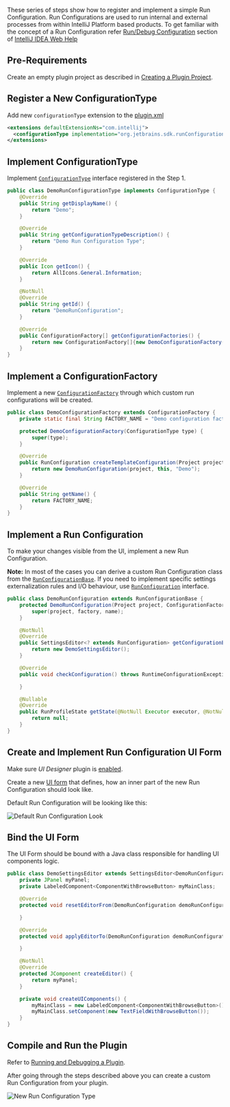 [//]: # (title: Run Configurations)

<!-- Copyright 2000-2020 JetBrains s.r.o. and other contributors. Use of this source code is governed by the Apache 2.0 license that can be found in the LICENSE file. -->

These series of steps show how to register and implement a simple Run Configuration.
Run Configurations are used to run internal and external processes from within IntelliJ Platform based products.
To get familiar with the concept of a Run Configuration refer [Run/Debug Configuration](https://www.jetbrains.com/idea/help/run-debug-configuration.html) section of  [IntelliJ IDEA Web Help](https://www.jetbrains.com/idea/help/intellij-idea.html)

## Pre-Requirements

Create an empty plugin project as described in [Creating a Plugin Project](getting_started.md).

## Register a New ConfigurationType

Add new `configurationType` extension to the [plugin.xml](https://github.com/JetBrains/intellij-sdk-code-samples/blob/main/run_configuration/src/main/resources/META-INF/plugin.xml)

```xml
<extensions defaultExtensionNs="com.intellij">
  <configurationType implementation="org.jetbrains.sdk.runConfiguration.DemoRunConfigurationType"/>
</extensions>
```

## Implement ConfigurationType

Implement  [`ConfigurationType`](upsource:///platform/lang-api/src/com/intellij/execution/configurations/ConfigurationType.java)  interface registered in the Step 1.

```java
public class DemoRunConfigurationType implements ConfigurationType {
    @Override
    public String getDisplayName() {
        return "Demo";
    }

    @Override
    public String getConfigurationTypeDescription() {
        return "Demo Run Configuration Type";
    }

    @Override
    public Icon getIcon() {
        return AllIcons.General.Information;
    }

    @NotNull
    @Override
    public String getId() {
        return "DemoRunConfiguration";
    }

    @Override
    public ConfigurationFactory[] getConfigurationFactories() {
        return new ConfigurationFactory[]{new DemoConfigurationFactory(this)};
    }
}
```

## Implement a ConfigurationFactory

Implement a new [`ConfigurationFactory`](upsource:///platform/lang-api/src/com/intellij/execution/configurations/ConfigurationFactory.java) through which custom run configurations will be created.

```java
public class DemoConfigurationFactory extends ConfigurationFactory {
    private static final String FACTORY_NAME = "Demo configuration factory";

    protected DemoConfigurationFactory(ConfigurationType type) {
        super(type);
    }

    @Override
    public RunConfiguration createTemplateConfiguration(Project project) {
        return new DemoRunConfiguration(project, this, "Demo");
    }

    @Override
    public String getName() {
        return FACTORY_NAME;
    }
}

```

## Implement a Run Configuration

To make your changes visible from the UI, implement a new Run Configuration.

**Note:** In most of the cases you can derive a custom Run Configuration class from the [`RunConfigurationBase`](upsource:///platform/lang-api/src/com/intellij/execution/configurations/RunConfigurationBase.java).
If you need to implement specific settings externalization rules and I/O behaviour, use [`RunConfiguration`](upsource:///platform/lang-api/src/com/intellij/execution/configurations/RunConfiguration.java) interface.

```java
public class DemoRunConfiguration extends RunConfigurationBase {
    protected DemoRunConfiguration(Project project, ConfigurationFactory factory, String name) {
        super(project, factory, name);
    }

    @NotNull
    @Override
    public SettingsEditor<? extends RunConfiguration> getConfigurationEditor() {
        return new DemoSettingsEditor();
    }

    @Override
    public void checkConfiguration() throws RuntimeConfigurationException {

    }

    @Nullable
    @Override
    public RunProfileState getState(@NotNull Executor executor, @NotNull ExecutionEnvironment executionEnvironment) throws ExecutionException {
        return null;
    }
}
```

## Create and Implement Run Configuration UI Form

Make sure _UI Designer_ plugin is [enabled](https://www.jetbrains.com/help/idea/managing-plugins.html).

Create a new  [UI form](https://www.jetbrains.com/help/idea/designing-gui-major-steps.html)  that defines, how an inner part of the new Run Configuration should look like.

Default Run Configuration will be looking like this:

![Default Run Configuration Look](ui_form.png)

## Bind the UI Form

The UI Form should be bound with a Java class responsible for handling UI components logic.

```java
public class DemoSettingsEditor extends SettingsEditor<DemoRunConfiguration> {
    private JPanel myPanel;
    private LabeledComponent<ComponentWithBrowseButton> myMainClass;

    @Override
    protected void resetEditorFrom(DemoRunConfiguration demoRunConfiguration) {

    }

    @Override
    protected void applyEditorTo(DemoRunConfiguration demoRunConfiguration) throws ConfigurationException {

    }

    @NotNull
    @Override
    protected JComponent createEditor() {
        return myPanel;
    }

    private void createUIComponents() {
        myMainClass = new LabeledComponent<ComponentWithBrowseButton>();
        myMainClass.setComponent(new TextFieldWithBrowseButton());
    }
}
```

## Compile and Run the Plugin

Refer to [Running and Debugging a Plugin](running_and_debugging_a_plugin.md).

After going through the steps described above you can create a custom Run Configuration from your plugin.

![New Run Configuration Type](new_run_configuration.png)
